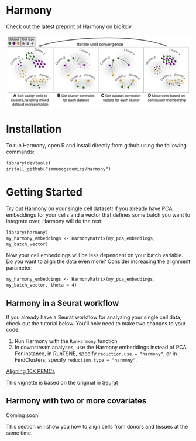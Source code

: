# Harmony

Check out the latest preprint of Harmony on [bioRxiv](https://www.biorxiv.org/content/early/2018/11/04/461954)

![ ](Figure1.jpg)

# Installation

To run Harmony, open R and install directly from github using the following commands: 

```
library(devtools)
install_github("immunogenomics/harmony")
```

# Getting Started

Try out Harmony on your single cell dataset! If you already have PCA embeddings for your cells and a vector that defines some batch you want to integrate over, Harmony will do the rest: 

```
library(harmony)
my_harmony_embeddings <- HarmonyMatrix(my_pca_embeddings, my_batch_vector)
```

Now your cell embeddings will be less dependent on your batch variable. Do you want to align the data even more? Consider increasing the alignment parameter: 

```
my_harmony_embeddings <- HarmonyMatrix(my_pca_embeddings, my_batch_vector, theta = 4)
```

## Harmony in a Seurat workflow

If you already have a Seurat workflow for analyzing your single cell data, check out the tutorial below. You'll only need to make two changes to your code: 

1) Run Harmony with the `RunHarmony` function
2) In downstream analyses, use the Harmony embeddings instead of PCA. For instance, in RunTSNE, specify `reduction.use = "harmony"`, or in FindClusters, specify `reduction.type = "harmony"`. 

[Aligning 10X PBMCs](https://github.com/immunogenomics/harmony/blob/master/vignettes/Seurat.ipynb)

This vignette is based on the original in [Seurat](https://satijalab.org/seurat/pbmc3k_tutorial.html)
## Harmony with two or more covariates

Coming soon!

This section will show you how to align cells from donors and tissues at the same time. 





